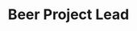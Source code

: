 ---
layout: post
weight: 500
name: Josh Donaldson
title: Beer Project Lead
status: executive
img: /assets/images/members/josh.jpg
email: donaldson.josh.96@gmail.com
biography: >
  Joshua Donaldson is a 3rd year chemical engineering student at UBC. Josh is a project lead at UBC Envision where he is working to design a fully-automated brewing system that can be controlled by your phone! Josh has been passionate about entrepreneurship since a young age when he started his own freelance media company. 
linkedin: https://www.linkedin.com/in/joshua-donaldson-34289245/
---